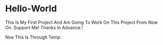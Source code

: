 # Hello-World
This Is My First Project
And Am Going To Work On This Project From Now On.
Support Me! Thanks In Advance.!

Noe This Is Through Temp.
